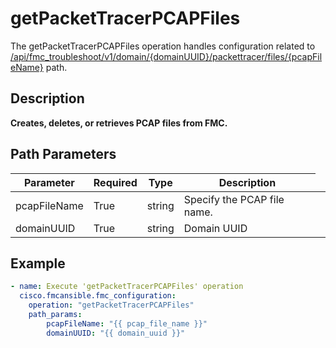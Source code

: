 # getPacketTracerPCAPFiles

The getPacketTracerPCAPFiles operation handles configuration related to [/api/fmc_troubleshoot/v1/domain/{domainUUID}/packettracer/files/{pcapFileName}](/paths//api/fmc_troubleshoot/v1/domain/{domain_uuid}/packettracer/files/{pcap_file_name}.md) path.&nbsp;
## Description
**Creates, deletes, or retrieves PCAP files from FMC.**

## Path Parameters
| Parameter | Required | Type | Description |
| --------- | -------- | ---- | ----------- |
| pcapFileName | True | string <td colspan=3> Specify the PCAP file name. |
| domainUUID | True | string <td colspan=3> Domain UUID |

## Example
```yaml
- name: Execute 'getPacketTracerPCAPFiles' operation
  cisco.fmcansible.fmc_configuration:
    operation: "getPacketTracerPCAPFiles"
    path_params:
        pcapFileName: "{{ pcap_file_name }}"
        domainUUID: "{{ domain_uuid }}"

```